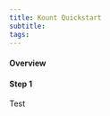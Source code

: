 ```yaml
---
title: Kount Quickstart 
subtitle: 
tags: 
---
```


#### Overview


#### Step 1 

<span uk-icon="heart"></span> Test 


